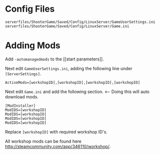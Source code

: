 # Config Files
```
serverfiles/ShooterGame/Saved/Config/LinuxServer/GameUserSettings.ini
serverfiles/ShooterGame/Saved/Config/LinuxServer/Game.ini
```

# Adding Mods

Add `-automanagedmods` to the [[start parameters]].

Next edit `GameUserSettings.ini`, adding the following line under `[ServerSettings]`.
```
ActiveMods=[workshopID],[workshopID],[workshopID],[workshopID]
```

Next edit `Game.ini` and add the following section. <-- Doing this will auto download mods.
```
[ModInstaller]
ModIDS=[workshopID]
ModIDS=[workshopID]
ModIDS=[workshopID]
ModIDS=[workshopID]
```
Replace `[workshopID]` with required workshop ID's.

All workshop mods can be found here http://steamcommunity.com/app/346110/workshop/.